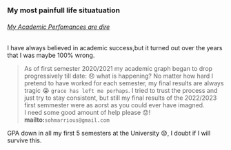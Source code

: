 
### My most painfull life situatuation
###### <u> My Academic Perfomances are dire </u>
<p> I have always believed in academic success,but it turned out over the years that I was maybe 100% wrong. </p>

> As of first semester 2020/2021 my academic graph began to drop progressively till date: 😞 what is happening?
> No matter how hard I pretend to have worked for each semester, my final results are always tragic 😭 `grace has left me perhaps`.
> I tried to trust the process and just try to stay consistent, but still my final results of the 2022/2023 first semmester were as aorst as you could ever have imagned.
<br> I need some good amount of help please 😟! <br> **mailto:**`sohmarrious@gmail.com`

GPA down in all my first 5 semesters at the University 😟, I doubt if I will survive this.
